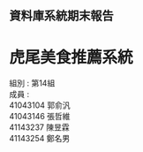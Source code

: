 資料庫系統期末報告
------------------

**虎尾美食推薦系統** 
===================
組別 : 第14組\
成員 : \
41043104  郭俞汎\
41043146  張哲維\
41143237  陳昱霖\
41143254  鄭名男

